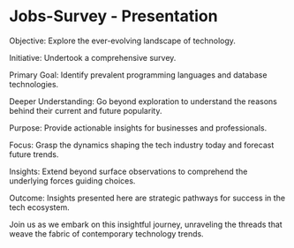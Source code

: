 # Jobs-Survey - Presentation

Objective: Explore the ever-evolving landscape of technology.

Initiative: Undertook a comprehensive survey.

Primary Goal: Identify prevalent programming languages and database technologies.

Deeper Understanding: Go beyond exploration to understand the reasons behind their current and future popularity.

Purpose: Provide actionable insights for businesses and professionals.

Focus: Grasp the dynamics shaping the tech industry today and forecast future trends.

Insights: Extend beyond surface observations to comprehend the underlying forces guiding choices.

Outcome: Insights presented here are strategic pathways for success in the tech ecosystem.

Join us as we embark on this insightful journey, unraveling the threads that weave the fabric of contemporary technology trends.
